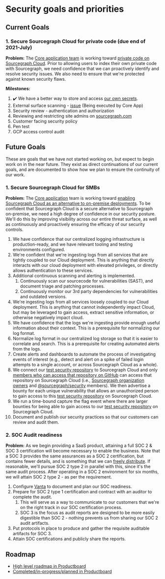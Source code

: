 # Security goals and priorities

## Current Goals

### 1. Secure Sourcegraph Cloud for private code (due end of 2021-July)

**Problem:** The [Core application team](../core-application/index.md) is working toward [private code on Sourcegraph Cloud](../core-application/goals.md). Prior to allowing users to index their own private code with Sourcegraph, we need confidence that we can proactively identify and resolve security issues. We also need to ensure that we're protected against known security flaws.

**Milestones:**

  1. ✔️ We have a better way to store and access [our own secrets](https://docs.google.com/document/d/1HzO7szEm-h4fqlQOnVbcJdpDmfQiM7Rb-Tz4CMEYl-Q).
  2. External surface scanning - [issue](https://github.com/sourcegraph/sourcegraph/issues/21298) (Being executed by Core App)
  3. Security review - authentication and authorization
  4. Reviewing and restricting site admins on [sourcegraph.com](sourcegraph.com)
  5. Customer facing security policy
  6. Pen test
  7. GCP access control audit

## Future Goals

These are goals that we have not started working on, but expect to begin work on in the near future. They exist as direct continuations of our current goals, and are documented to show how we plan to ensure the continuity of our work.

### 1. Secure Sourcegraph Cloud for SMBs

**Problem:** The [Core application](../core-application/index.md) team is working toward [enabling Sourcegraph Cloud as an alternative to on-premise deployments](../core-application/goals.md). To be confident that Sourcegraph Cloud is a secure alternative to Sourcegraph on-premise, we need a high degree of confidence in our security posture. We'll do this by improving visibility across our entire threat surface, as well as continuously and proactively ensuring the efficacy of our security controls.

  1. We have confidence that our centralized logging infrastructure is production-ready, and we have relevant tooling and testing environments configured.
  2. We're confident that we're ingesting logs from all services that are tightly coupled to our Cloud deployment. This is anything that directly interacts with our cloud deployment with elevated privileges, or directly allows authentication to these services.
  3. Additional continuous scanning and alerting is implemented.
      1. Continuously scan our sourcecode for vulnerabilities (SAST), and document triage and patching processes.
      2. Continuously monitor our 3rd party dependencies for vulnerabilities and outdated versions.
  4. We're ingesting logs from all services loosely coupled to our Cloud deployment. This is anything that cannot independently impact Cloud, but may be leveraged to gain access, extract sensitive information, or otherwise negatively impact cloud.
  5. We have confidence that the logs we're ingesting provide enough useful information about their context. This is a prerequisite for normalizing our log format.
  6. Normalize log format in our centralized log storage so that it is easier to correlate and search. This is a prerequisite for creating automated alerts from the logs.
  7. Create alerts and dashboards to automate the process of investigating events of interest (e.g., detect and alert on a spike of failed login attempts to a single account, or across Sourcegraph Cloud as a whole).
  8. We connect our [test security repository](https://github.com/sourcegraph/security-test/blob/main/README.md) to Sourcegraph Cloud and only [members who can access that repository on GitHub](https://github.com/sourcegraph/security-test/settings/access) can access that repository on Sourcegraph Cloud (i.e., [Sourcegraph organization owners](https://github.com/orgs/sourcegraph/people?query=role%3Aowner) and [@sourcegraph/security](https://github.com/orgs/sourcegraph/teams/security) members). We then advertise a bounty for each unique vulnerability that allows an unauthorized person to gain access to this [test security repository](https://github.com/sourcegraph/security-test/blob/main/README.md) on Sourcegraph Cloud.
  9. We run a time-bound capture the flag event where there are larger bounties for being able to gain access to our [test security repository](https://github.com/sourcegraph/security-test/blob/main/README.md) on Sourcegraph Cloud.
  10. Document and publish our security practices so that our customers can review and audit them.

### 2. SOC Audit readiness

**Problem:** As we begin providing a SaaS product, attaining a full SOC 2 & SOC 3 certification will become necessary to enable the business. Note that a SOC 3 provides the same assurances as a SOC 2 certification, but contains fewer details, and is something that we can [freely distribute](https://www.aicpa.org/interestareas/frc/assuranceadvisoryservices/aicpasoc3report.html). If reasonable, we'll pursue SOC 2 type 2 in parallel with this, since it's the same audit process. After operating in a SOC 2 environment for six months, we will attain SOC 2 type 2 - as per the requirement.

1. Configure [Vanta](https://www.vanta.com/) to document and plan our SOC readiness.
1. Prepare for SOC 2 type 1 certification and contract with an auditor to complete the audit.
   1. This will serve as a way to communicate to our customers that we're on the right track in our SOC certification process.
   1. SOC 3 is the focus as audit reports are designed to be more easily digestible than SOC 2 - nothing prevents us from sharing our SOC 2 audit artifacts.
1. Put protocols in place to produce and gather the requisite auditable artifacts for SOC 3.
1. Attain SOC certifications and publicly share the reports.

## Roadmap

  * [High level roadmap in Productboard](https://sourcegraph.productboard.com/roadmap/2866503-fy2022-security)
  * [Completed/in-progress/planned in Productboard](https://sourcegraph.productboard.com/feature-board/2130270-security)
